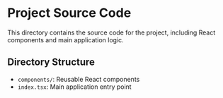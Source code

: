 # Project Source Code

This directory contains the source code for the project, including React components and main application logic.

## Directory Structure
- `components/`: Reusable React components
- `index.tsx`: Main application entry point

